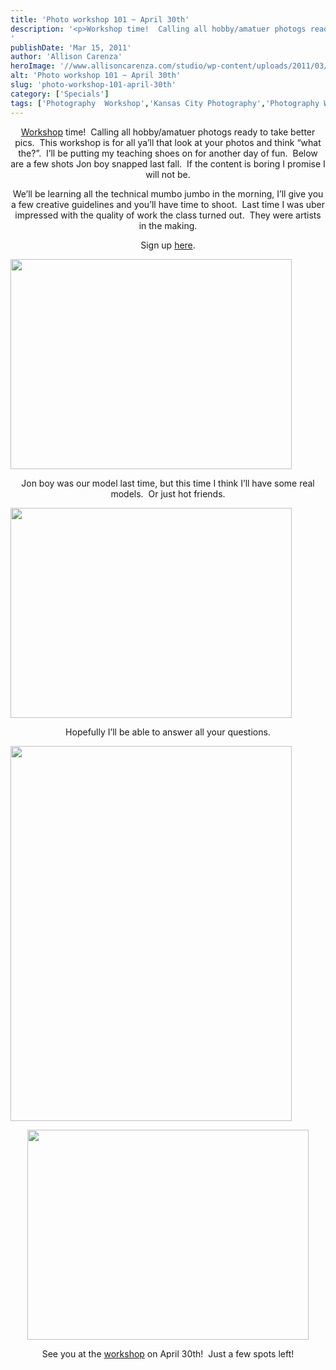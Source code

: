 ```yaml
---
title: 'Photo workshop 101 ~ April 30th'
description: '<p>Workshop time!  Calling all hobby/amatuer photogs ready to take better pics.  This workshop is for all ya&#8217;ll that look at [&hellip;]</p>
'
publishDate: 'Mar 15, 2011'
author: 'Allison Carenza'
heroImage: '//www.allisoncarenza.com/studio/wp-content/uploads/2011/03/ws1-900x673.jpg'
alt: 'Photo workshop 101 ~ April 30th'
slug: 'photo-workshop-101-april-30th'
category: ['Specials']
tags: ['Photography  Workshop','Kansas City Photography','Photography Workshop']
---
```


<p style="text-align: center;"><a href="http://www.allisoncarenza.com/the-workshop">Workshop</a> time!  Calling all hobby/amatuer photogs ready to take better pics.  This workshop is for all ya&#8217;ll that look at your photos and think &#8220;what the?&#8221;.  I&#8217;ll be putting my teaching shoes on for another day of fun.  Below are a few shots Jon boy snapped last fall.  If the content is boring I promise I will not be.</p>
<p style="text-align: center;">We&#8217;ll be learning all the technical mumbo jumbo in the morning, I&#8217;ll give you a few creative guidelines and you&#8217;ll have time to shoot.  Last time I was uber impressed with the quality of work the class turned out.  They were artists in the making.</p>
<p style="text-align: center;">Sign up <a href="http://www.allisoncarenza.com/the-workshop">here</a>.</p>
<p style="text-align: center;">
<p><a rel="attachment wp-att-2082" href="http://www.allisoncarenza.com/portraits/boudior/2080-revision-2/"><img class="aligncenter size-large wp-image-2082" title="ws1" src="http://www.allisoncarenza.com/studio/wp-content/uploads/2011/03/ws1-900x673.jpg" alt="" width="450" height="336" /></a></p>
<p style="text-align: center;">Jon boy was our model last time, but this time I think I&#8217;ll have some real models.  Or just hot friends.</p>
<p><a rel="attachment wp-att-2084" href="http://www.allisoncarenza.com/portraits/maternity/2083-revision/"><img class="aligncenter size-large wp-image-2084" title="ws3" src="http://www.allisoncarenza.com/studio/wp-content/uploads/2011/03/ws3-900x673.jpg" alt="" width="450" height="336" /></a></p>
<p style="text-align: center;">Hopefully I&#8217;ll be able to answer all your questions.</p>
<p><a rel="attachment wp-att-2083" href="http://www.allisoncarenza.com/portraits/maternity/"><img class="aligncenter size-large wp-image-2083" title="ws2" src="http://www.allisoncarenza.com/studio/wp-content/uploads/2011/03/ws2-675x900.jpg" alt="" width="450" height="600" /></a></p>
<p style="text-align: center;">
<p style="text-align: center;"><a rel="attachment wp-att-2085" href="http://www.allisoncarenza.com/portraits/babies/"><img class="aligncenter size-large wp-image-2085" title="ws4" src="http://www.allisoncarenza.com/studio/wp-content/uploads/2011/03/ws4-900x673.jpg" alt="" width="450" height="336" /></a></p>
<p style="text-align: center;">See you at the <a href="http://www.allisoncarenza.com/the-workshop">workshop</a> on April 30th!  Just a few spots left!</p>

